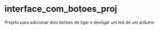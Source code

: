 # interface_com_botoes_proj
Projeto para adicionar dois botoes de ligar e desligar um led de um arduino
